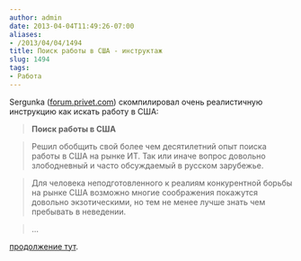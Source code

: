 ```yaml
---
author: admin
date: 2013-04-04T11:49:26-07:00
aliases:
- /2013/04/04/1494
title: Поиск работы в США - инструктаж
slug: 1494
tags:
- Работа
---
```


Sergunka ([forum.privet.com](https://forum.privet.com/viewtopic.php?p=5439195#p5439195)) скомпилировал очень реалистичную инструкцию как искать работу в США:

> **Поиск работы в США**

> Решил обобщить свой более чем десятилетний опыт поиска работы в США на рынке ИТ. Так или иначе вопрос довольно злободневный и часто обсуждаемый в русском зарубежье.

> Для человека неподготовленного к реалиям конкурентной борьбы на рынке США возможно многие соображения покажутся довольно экзотическими, но тем не менее лучше знать чем пребывать в неведении.

> ...

[продолжение тут](https://forum.privet.com/viewtopic.php?p=5439195#p5439195).
